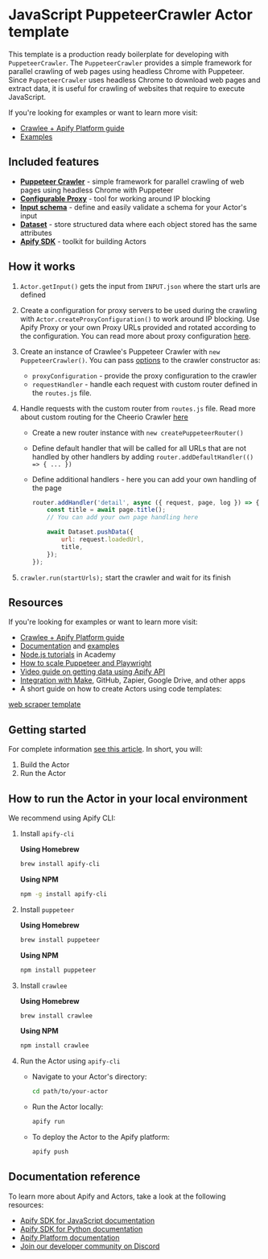 # JavaScript PuppeteerCrawler Actor template

This template is a production ready boilerplate for developing with `PuppeteerCrawler`. The `PuppeteerCrawler` provides a simple framework for parallel crawling of web pages using headless Chrome with Puppeteer. Since `PuppeteerCrawler` uses headless Chrome to download web pages and extract data, it is useful for crawling of websites that require to execute JavaScript.

If you're looking for examples or want to learn more visit:

- [Crawlee + Apify Platform guide](https://crawlee.dev/docs/guides/apify-platform)
- [Examples](https://crawlee.dev/docs/examples/puppeteer-crawler)

## Included features

- **[Puppeteer Crawler](https://crawlee.dev/api/puppeteer-crawler/class/PuppeteerCrawler)** - simple framework for parallel crawling of web pages using headless Chrome with Puppeteer
- **[Configurable Proxy](https://crawlee.dev/docs/guides/proxy-management#proxy-configuration)** - tool for working around IP blocking
- **[Input schema](https://docs.apify.com/platform/actors/development/input-schema)** - define and easily validate a schema for your Actor's input
- **[Dataset](https://docs.apify.com/sdk/js/docs/guides/result-storage#dataset)** - store structured data where each object stored has the same attributes
- **[Apify SDK](https://docs.apify.com/api/client/js/)** - toolkit for building Actors

## How it works

1. `Actor.getInput()` gets the input from `INPUT.json` where the start urls are defined
2. Create a configuration for proxy servers to be used during the crawling with `Actor.createProxyConfiguration()` to work around IP blocking. Use Apify Proxy or your own Proxy URLs provided and rotated according to the configuration. You can read more about proxy configuration [here](https://crawlee.dev/api/core/class/ProxyConfiguration).
3. Create an instance of Crawlee's Puppeteer Crawler with `new PuppeteerCrawler()`. You can pass [options](https://crawlee.dev/api/puppeteer-crawler/interface/PuppeteerCrawlerOptions) to the crawler constructor as:
    - `proxyConfiguration` - provide the proxy configuration to the crawler
    - `requestHandler` - handle each request with custom router defined in the `routes.js` file.
4. Handle requests with the custom router from `routes.js` file. Read more about custom routing for the Cheerio Crawler [here](https://crawlee.dev/api/puppeteer-crawler/function/createPuppeteerRouter)

    - Create a new router instance with `new createPuppeteerRouter()`
    - Define default handler that will be called for all URLs that are not handled by other handlers by adding `router.addDefaultHandler(() => { ... })`
    - Define additional handlers - here you can add your own handling of the page

        ```javascript
        router.addHandler('detail', async ({ request, page, log }) => {
            const title = await page.title();
            // You can add your own page handling here

            await Dataset.pushData({
                url: request.loadedUrl,
                title,
            });
        });
        ```

5. `crawler.run(startUrls);` start the crawler and wait for its finish

## Resources

If you're looking for examples or want to learn more visit:

- [Crawlee + Apify Platform guide](https://crawlee.dev/docs/guides/apify-platform)
- [Documentation](https://crawlee.dev/api/playwright-crawler/class/PlaywrightCrawler) and [examples](https://crawlee.dev/docs/examples/playwright-crawler)
- [Node.js tutorials](https://docs.apify.com/academy/node-js) in Academy
- [How to scale Puppeteer and Playwright](https://blog.apify.com/how-to-scale-puppeteer-and-playwright/)
- [Video guide on getting data using Apify API](https://www.youtube.com/watch?v=ViYYDHSBAKM)
- [Integration with Make](https://apify.com/integrations), GitHub, Zapier, Google Drive, and other apps
- A short guide on how to create Actors using code templates:

[web scraper template](https://www.youtube.com/watch?v=u-i-Korzf8w)

## Getting started

For complete information [see this article](https://docs.apify.com/platform/actors/development#build-actor-at-apify-console). In short, you will:

1. Build the Actor
2. Run the Actor

## How to run the Actor in your local environment

We recommend using Apify CLI:

1. Install `apify-cli`

    **Using Homebrew**

    ```bash
    brew install apify-cli
    ```

    **Using NPM**

    ```bash
    npm -g install apify-cli
    ```

2. Install `puppeteer`

    **Using Homebrew**

    ```bash
    brew install puppeteer
    ```

    **Using NPM**

    ```bash
    npm install puppeteer
    ```

3. Install `crawlee`

    **Using Homebrew**

    ```bash
    brew install crawlee
    ```

    **Using NPM**

    ```bash
    npm install crawlee
    ```

4. Run the Actor using `apify-cli`

    - Navigate to your Actor's directory:

        ```bash
        cd path/to/your-actor
        ```

    - Run the Actor locally:

        ```bash
        apify run
        ```

    - To deploy the Actor to the Apify platform:
        ```bash
        apify push
        ```

## Documentation reference

To learn more about Apify and Actors, take a look at the following resources:

- [Apify SDK for JavaScript documentation](https://docs.apify.com/sdk/js)
- [Apify SDK for Python documentation](https://docs.apify.com/sdk/python)
- [Apify Platform documentation](https://docs.apify.com/platform)
- [Join our developer community on Discord](https://discord.com/invite/jyEM2PRvMU)
